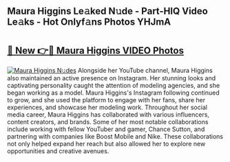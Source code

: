 ## Maura Higgins Le𝚊ked N𝚞de - Part-HlQ Video Le𝚊ks - Hot Onlyf𝚊ns Photos YHJmA

# <h2><a href="http://ab38044.deff.icu/?id=Maura+Higgins">🔗 New 👉🔴 Maura Higgins VIDEO Photos</a></h2>

[![Maura Higgins N𝚞des](https://i.imgur.com/rIISA9y.gif)](http://ab38044.deff.icu/?id=Maura+Higgins)
Alongside her YouTube channel, Maura Higgins also maintained an active presence on Instagram. Her stunning looks and captivating personality caught the attention of modeling agencies, and she began working as a model. Maura Higgins's Instagram following continued to grow, and she used the platform to engage with her fans, share her experiences, and showcase her modeling work. Throughout her social media career, Maura Higgins has collaborated with various influencers, content creators, and brands. Some of her most notable collaborations include working with fellow YouTuber and gamer, Chance Sutton, and partnering with companies like Boost Mobile and Nike. These collaborations not only helped expand her reach but also allowed her to explore new opportunities and creative avenues.
